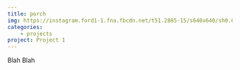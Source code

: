 ```yaml
---
title: porch
img: https://instagram.ford1-1.fna.fbcdn.net/t51.2885-15/s640x640/sh0.08/e35/14482025_100819510385527_3061692742900908032_n.jpg?ig_cache_key=MTM0OTAxNTgzMDU0NDkyMDM3Ng%3D%3D.2
categories:
    - projects
project: Project 1
---
```

Blah Blah
